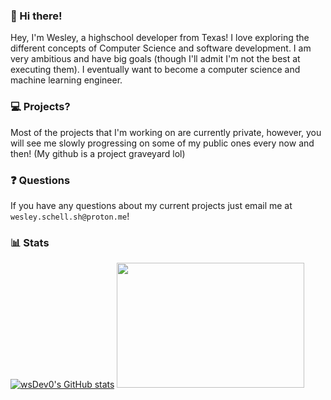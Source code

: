 ### 👋 Hi there! 

Hey, I'm Wesley, a highschool developer from Texas! 
I love exploring the different concepts of Computer Science and software development. 
I am very ambitious and have big goals (though I'll admit I'm not the best at executing them). I eventually want to become a computer science and machine learning engineer. 

### 💻 Projects? 

Most of the projects that I'm working on are currently private, however, you will see me slowly progressing on some of my public ones every now and then! (My github is a project graveyard lol) 

### ❓ Questions

If you have any questions about my current projects just email me at ```wesley.schell.sh@proton.me```!

### 📊 Stats
[![wsDev0's GitHub stats](https://github-readme-stats.vercel.app/api?username=wsdevv)](https://github.com/wsDev0)
<img src="https://wakatime.com/share/@8b83758b-bdbc-45fc-99e8-c3cbc1feea8f/b5382061-26a2-4242-a17e-c72bf9594eeb.png" style="width: 300px; height:200px;" />
